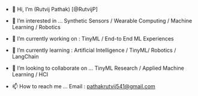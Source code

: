 - 👋 Hi, I’m (Rutvij Pathak) [@RutvijP]

- 👀 I’m interested in ...
Synthetic Sensors / Wearable Computing / Machine Learning / Robotics

- 🌱 I’m currently working on :
TinyML / End-to End ML Experiences

- 🌱 I’m currently learning :
Artificial Intelligence / TinyML/ Robotics / LangChain

- 💞️ I’m looking to collaborate on ...
TinyML Research  / Applied Machine Learning / HCI

- 📫 How to reach me ...
Email : pathakrutvij541@gmail.com 


<!---
RutvijP/RutvijP is a ✨ special ✨ repository because its `README.md` (this file) appears on your GitHub profile.
You can click the Preview link to take a look at your changes.
--->
